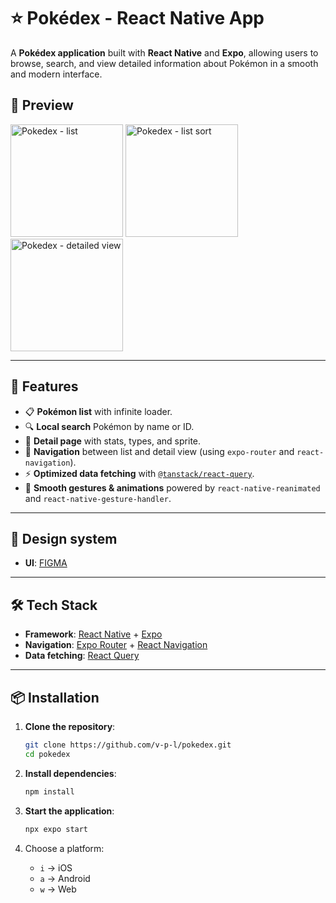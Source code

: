 # ⭐ Pokédex - React Native App

A **Pokédex application** built with **React Native** and **Expo**, allowing users to browse, search, and view detailed information about Pokémon in a smooth and modern interface.

## 📸 Preview

<img width="180" height="auto" alt="Pokedex - list" src="https://github.com/user-attachments/assets/70277364-bf3c-4748-9b1c-f2f48fa88886" />
<img width="180" height="auto" alt="Pokedex - list sort" src="https://github.com/user-attachments/assets/22e26afe-7bd6-4989-9532-4432e8f33512" />
<img width="180" height="auto" alt="Pokedex - detailed view" src="https://github.com/user-attachments/assets/2f629b30-80fb-488f-b125-8ae38b5db4d5" />

---

## 🚀 Features

- 📋 **Pokémon list** with infinite loader.
- 🔍 **Local search** Pokémon by name or ID.
- 📄 **Detail page** with stats, types, and sprite.
- 🔄 **Navigation** between list and detail view (using `expo-router` and `react-navigation`).
- ⚡ **Optimized data fetching** with [`@tanstack/react-query`](https://tanstack.com/query/latest).
- 💫 **Smooth gestures & animations** powered by `react-native-reanimated` and `react-native-gesture-handler`.

---

## 🎨 Design system

- **UI**: [FIGMA](https://www.figma.com/community/file/979132880663340794/pokedex)

---

## 🛠️ Tech Stack

- **Framework**: [React Native](https://reactnative.dev/) + [Expo](https://expo.dev/)  
- **Navigation**: [Expo Router](https://expo.github.io/router/) + [React Navigation](https://reactnavigation.org/)  
- **Data fetching**: [React Query](https://tanstack.com/query/latest)

---

## 📦 Installation

1. **Clone the repository**:
   ```bash
   git clone https://github.com/v-p-l/pokedex.git
   cd pokedex
   ```

2. **Install dependencies**:
   ```bash
   npm install
   ```

3. **Start the application**:
   ```bash
   npx expo start
   ```

4. Choose a platform:  
   - `i` → iOS  
   - `a` → Android  
   - `w` → Web  






